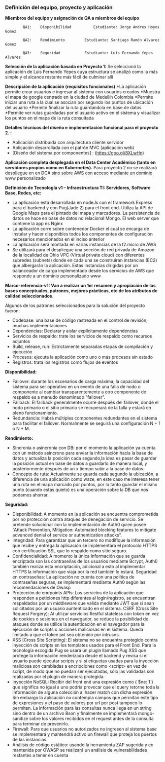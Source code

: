 ### Definición del equipo, proyecto y aplicación

**Miembros del equipo y asignación de QA a miembros del equipo**

``` 		
		QA1: 	Disponibilidad  		Estudiante: Jorge Andres Hoyos Gomez

		QA2: 	Rendimiento			Estudiante: Santiago Ramón Alvarez Gomez
		
		QA3: 	Seguridad			Estudiante: Luis Fernando Yepes Alvarez
```

**Selección de la aplicación basada en Proyecto 1:**
Se seleccionó la aplicación de Luis Fernando Yepes cuya estructura se analizó como la más simple y el alcance restante más fácil de culminar allí

**Descripción de la aplicación (requisitos funcionales)**
*La aplicación permite crear usuarios e ingresar al sistema con usuarios creados
*Muestra el mapa de google centrado en la ciudad de Medellín Colombia
*Permite iniciar una ruta a la cual se asocian por segundo los puntos de ubicación del usuario
*Permite finalizar la ruta guardandola en base de datos
*Permite ver rutas guardadas por el usuario activo en el sistema y visualizar los puntos en el mapa de la ruta consultada

**Detalles técnicos del diseño e implementación funcional para el proyecto 2. :**

- Aplicación distribuida con arquitectura cliente servidor
- Aplicación desarrollada con el patrón MVC (aplicación web)
- [Diseño del sistema por componentes] : (https://goo.gl/8XLwHn) 

**Aplicación completa desplegada en el Data Center Académico (tanto en servidores propios como en Kubernetes).**
Para proyecto 2 no se realizará despliegue en en DCA sino sobre AWS con acceso mediante un dominio www personalizado

**Definición de Tecnología v1 – Infraestructura TI: Servidores, Software Base, Redes, etc:**
- La aplicación está desarrollada en nodeJs con el framework Express para el backend y con Pug(Jade 2) para el front end. Utiliza la API de Google Maps para el pintado del mapa y marcadores. La persistencia de datos se hace en base de datos no relacional Mongo. El web server que contiene la app es Nginx
- La aplicación corre sobre contenedor Docker el cual se encarga de instalar y hacer disponibles todos los componentes de configuración necesarios mencionados en el inciso anterior
- La aplicación será montada en varias instancias de la t2.micro de AWS
- Se utilizará para el despliegue una sección de red privada de Amazon de la localidad de Ohio VPC (Virtual private cloud) con diferentes subredes (subnets) donde en cada una se construirán instancias (EC2) que albergarán la aplicación. Estas instancias dirigidas por un balanceador de carga implementado desde los servicios de AWS que responde a un dominio personalizado www

**Marco-referencia-v1: Van a realizar un 1er resumen y apropiación de las bases conceptuales, patrones, mejores prácticas, etc de los atributos de calidad seleccionados.**

Algunos de los patrones seleccionados para la solución del proyecto fueron: 
- Codebase: una base de código rastreada en el control de revisión, muchas implementaciones
- Dependencias: Declarar y aislar explícitamente dependencias
- Servicios de respaldo: trate los servicios de respaldo como recursos adjuntos
- Build, release, run: Estrictamente separadas etapas de compilación y ejecución
- Procesos: ejecuta la aplicación como uno o más procesos sin estado
- Registros: trata los registros como flujos de eventos

**Disponibilidad:**
- Failover: durante los escenarios de carga máxima, la capacidad del sistema para ser operativo en un evento de una falla de nodo o componente al cambiar transparentemente a otro componente de respaldo es a menudo denominado "failover".
- Failback: El failback generalmente ocurre después del failover, donde el nodo primario o el sitio primario se recuperará de la falla y estará en pleno funcionamiento.
- Redundancia: Habrá múltiples componentes redundantes en el sistema para facilitar el failover. Normalmente se seguirá una configuración N + 1 o N + M.

**Rendimiento:**

- Sincronía o asincronía con DB: por el momento la aplicación ya cuenta con un método asíncrono para enviar la información hacia la base de datos y actualiza la posición cada segundo,la idea es pasar de guardar la posición actual en base de datos a guardarlo de manera local, y posteriormente después de un x tiempo subir a la base de datos.
- Concepto de ruta: Actualmente se guarda cada segundo la ubicación, a diferencia de una aplicación como waze, en este caso me interesa tener una ruta en el mapa marcado por puntos, por lo tanto guardar el mismo punto (cuando estás quieto) es una operación sobre la DB que nos podemos ahorrar.

**Seguridad:**

- Disponibilidad: A momento en la aplicación se encuentra comprometida por no protección contra ataques de denegación de servicio. Se pretende solucionar con la implementación de Auth0 quien posee “Attack Prevention, Mitigation: Automated blocking features to mitigate advanced denial of service or authentication attacks”.
- Integridad: Para garantizar que un tercero no modifique la información que recibe y entrega la aplicación se implementará el protocolo HTTPS con certificación SSL que lo respalde como sitio seguro.
- Confidencialidad: A momento la única información que se guarda encriptada son las contraseñas de los usuarios mediante Bcrypt, Auth0 también realiza esta encriptación, adicional a esto al implementar HTTPS la información que viaja por la red también lo estará. 
Seguridad en contraseñas: La aplicación no cuenta con una política de contraseñas seguras, se implementará mediante Auth0 según las recomendaciones de Owasp
- Protección de endpoints APIs: Los servicios de la aplicación que responden a peticiones http diferentes al login/registro,  se encuentran respaldados por un middleware que valida mediante JWT que si sean solicitados por un usuario auntenticado en el sistema. 
CSRF (Cross Site Request Forgery): Al utilizar servicios Restful stateless con token en vez de cookies o sesiones en el navegador, se reduce la posibilidad de ataques donde se utilice la autenticación en el navegador para la ejecución de scripts o acciones maliciosas en el sistema. Queda limitado a que el token jwt sea obtenido por intrusos.
- XSS (Cross Site Scripting): El sistema no se encuentra protegido contra inyección de scripts en los templates usados para el Front End. Para la tecnología escogida Pug se usará un plugin llamado Pug XSS que protege la información renderizada desde el backend y revisa si el usuario puede ejecutar scripts y si si etiquetas usadas para la inyección maliciosa son cambiadas a encripciones como &lt;script&gt; en vez de script, de modo que no puedan ser ejecutadas, sólo las validadas son realizadas por el plugin de manera protegida.
- Inyección NoSQL:  Recibir del front end una expresión como { $ne: 1 } que significa no igual a uno podría provocar que el query retorne toda la información de alguna colección al hacer match con dicha expresión. Sin embargo la aplicación no contempla campos que permitan este tipo de expresiones y el paso de valores por url por post tampoco lo permiten. La información para las consultas nunca llega en un string sino dentro de un archivo Bson y finalmente se implementará mongo-sanitize sobre los valores recibidos en el request antes de la consulta para terminar de prevenirlo.
- Firewall: Para que usuarios no autorizados no ingresen al sistema base se implementará y mantendrá activo un firewall que proteja los puertos de las instancias
- Análisis de código estático: usando la herramienta ZAP sugerida y co mantenida por OWASP se realizará un análisis de vulnerabilidades restantes a tener en cuenta
